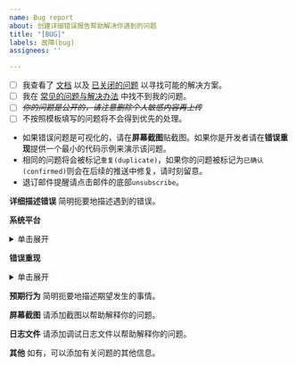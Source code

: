 ```yaml
---
name: Bug report
about: 创建详细错误报告帮助解决你遇到的问题
title: "[BUG]"
labels: 故障(bug)
assignees: ''

---
```


- [ ] 我查看了 [文档](https://f2.wiki/quick-start) 以及 [已关闭的问题](https://github.com/Johnserf-Seed/f2/issues?q=is%3Aissue+is%3Aclosed) 以寻找可能的解决方案。
- [ ] 我在 [常见的问题与解决办法](https://f2.wiki/question-answer/qa) 中找不到我的问题。
- [ ] ~~*你的问题是公开的，请注意删除个人敏感内容再上传*~~
- [ ] 不按照模板填写的问题将不会得到优先的处理。

- 如果错误问题是可视化的，请在**屏幕截图**贴截图。如果你是开发者请在**错误重现**提供一个最小的代码示例来演示该问题。
- 相同的问题将会被标记`重复(duplicate)`，如果你的问题被标记为`已确认(confirmed)`则会在后续的推送中修复，请时刻留意。
- 退订邮件提醒请点击邮件的底部`unsubscribe`。


**详细描述错误**
简明扼要地描述遇到的错误。

**系统平台**
<details>
<summary>单击展开</summary>
Q:你在哪个平台（Win/Linux/Mac）上运行？你使用的是什么浏览器？你使用的是什么终端软件？你使用的F2是什么版本？

A: 

 - 操作系统: [e.g. Win10 x64 22H2 19045.4046]
 - 浏览器 [e.g. Edge 122.0.2365.52]
 - 终端 [e.g. WT 1.18.10301.0] 
 - F2版本 [e.g. 0.0.1.5]

</details>

**错误重现**
<details>
<summary>单击展开</summary>
Q: 请你复制并粘贴出错时运行的命令和配置文件内容，以及重现该行为的步骤。如果你一次性就提供完整信息，就会节省很多解决问题的时间。

A: 

1. 
2. 
3. 

Q: 请添加调试命令`f2 -d DEBUG`重新运行出错的命令并提供日志目录下的日志文件。

A: 

Q: 如果是开发者请提供最小的代码示例

A: 

```python

```

</details>

**预期行为**
简明扼要地描述期望发生的事情。

**屏幕截图**
请添加截图以帮助解释你的问题。

**日志文件**
请添加调试日志文件以帮助解释你的问题。

**其他**
如有，可以添加有关问题的其他信息。
